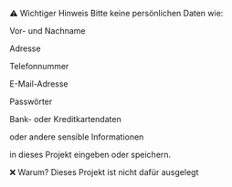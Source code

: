 ⚠️ Wichtiger Hinweis
Bitte keine persönlichen Daten wie:

Vor- und Nachname

Adresse

Telefonnummer

E-Mail-Adresse

Passwörter

Bank- oder Kreditkartendaten

oder andere sensible Informationen

in dieses Projekt eingeben oder speichern.

❌ Warum?
Dieses Projekt ist nicht dafür ausgelegt
